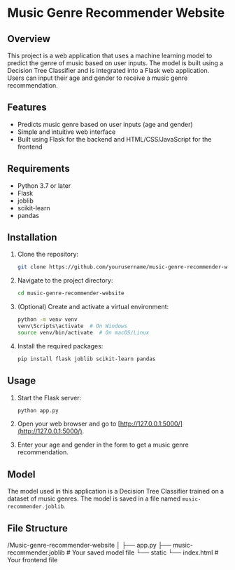 # Music Genre Recommender Website

## Overview

This project is a web application that uses a machine learning model to predict the genre of music based on user inputs. The model is built using a Decision Tree Classifier and is integrated into a Flask web application. Users can input their age and gender to receive a music genre recommendation.

## Features

- Predicts music genre based on user inputs (age and gender)
- Simple and intuitive web interface
- Built using Flask for the backend and HTML/CSS/JavaScript for the frontend

## Requirements

- Python 3.7 or later
- Flask
- joblib
- scikit-learn
- pandas

## Installation

1. Clone the repository:

    ```bash
    git clone https://github.com/yourusername/music-genre-recommender-website.git
    ```

2. Navigate to the project directory:

    ```bash
    cd music-genre-recommender-website
    ```

3. (Optional) Create and activate a virtual environment:

    ```bash
    python -m venv venv
    venv\Scripts\activate  # On Windows
    source venv/bin/activate  # On macOS/Linux
    ```

4. Install the required packages:

    ```bash
    pip install flask joblib scikit-learn pandas
    ```

## Usage

1. Start the Flask server:

    ```bash
    python app.py
    ```

2. Open your web browser and go to [http://127.0.0.1:5000/](http://127.0.0.1:5000/).

3. Enter your age and gender in the form to get a music genre recommendation.

## Model

The model used in this application is a Decision Tree Classifier trained on a dataset of music genres. The model is saved in a file named `music-recommender.joblib`.

## File Structure
/Music-genre-recommender-website
│
├── app.py
├── music-recommender.joblib  # Your saved model file
└── static
    └── index.html  # Your frontend file

